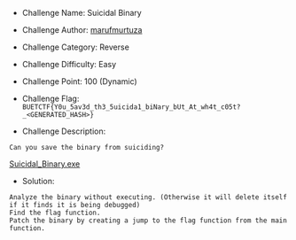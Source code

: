 - Challenge Name: Suicidal Binary
- Challenge Author: [marufmurtuza](https://marufmurtuza.github.io)
- Challenge Category: Reverse
- Challenge Difficulty: Easy
- Challenge Point: 100 (Dynamic)
- Challenge Flag:
  `BUETCTF{Y0u_5av3d_th3_5uicida1_biNary_bUt_At_wh4t_c05t?_<GENERATED_HASH>}`

- Challenge Description:

`Can you save the binary from suiciding?`

[Suicidal_Binary.exe](./Suicidal_Binary.exe)

- Solution:

```
Analyze the binary without executing. (Otherwise it will delete itself if it finds it is being debugged)
Find the flag function.
Patch the binary by creating a jump to the flag function from the main function.
```
